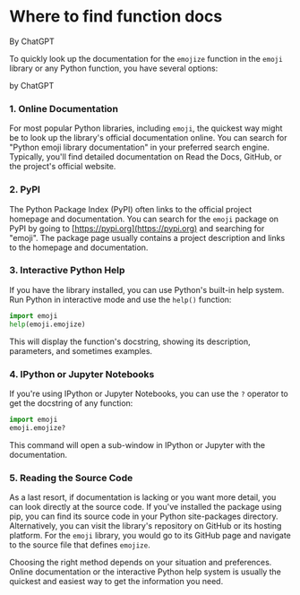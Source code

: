 # Where to find function docs

By ChatGPT

To quickly look up the documentation for the `emojize` function in the `emoji` library or any Python function, you have several options:

by ChatGPT
### 1. **Online Documentation**

For most popular Python libraries, including `emoji`, the quickest way might be to look up the library's official documentation online. You can search for "Python emoji library documentation" in your preferred search engine. Typically, you'll find detailed documentation on Read the Docs, GitHub, or the project's official website.

### 2. **PyPI**

The Python Package Index (PyPI) often links to the official project homepage and documentation. You can search for the `emoji` package on PyPI by going to [https://pypi.org](https://pypi.org) and searching for "emoji". The package page usually contains a project description and links to the homepage and documentation.

### 3. **Interactive Python Help**

If you have the library installed, you can use Python's built-in help system. Run Python in interactive mode and use the `help()` function:

```python
import emoji
help(emoji.emojize)
```

This will display the function's docstring, showing its description, parameters, and sometimes examples.

### 4. **IPython or Jupyter Notebooks**

If you're using IPython or Jupyter Notebooks, you can use the `?` operator to get the docstring of any function:

```python
import emoji
emoji.emojize?
```

This command will open a sub-window in IPython or Jupyter with the documentation.

### 5. **Reading the Source Code**

As a last resort, if documentation is lacking or you want more detail, you can look directly at the source code. If you've installed the package using pip, you can find its source code in your Python site-packages directory. Alternatively, you can visit the library's repository on GitHub or its hosting platform. For the `emoji` library, you would go to its GitHub page and navigate to the source file that defines `emojize`.

Choosing the right method depends on your situation and preferences. Online documentation or the interactive Python help system is usually the quickest and easiest way to get the information you need.